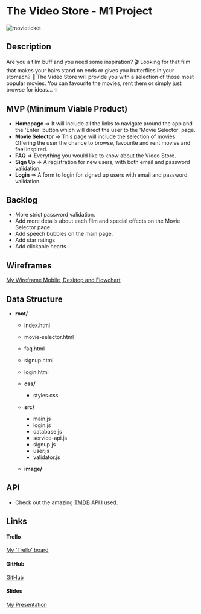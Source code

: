# The Video Store - M1 Project

![movieticket](/Users/lucyquinn/Downloads/movieticket.png)

## Description

Are you a film buff and you need some inspiration? 🎬 Looking for that film that makes your hairs stand on ends or gives you butterflies in your stomach? 🦋 The Video Store will provide you with a selection of those most popular movies. You can favourite the movies, rent them or simply just browse for ideas... 💡



## MVP (Minimum Viable Product)

- **Homepage** => It will include all the links to navigate around the app and the 'Enter' button which will direct the user to the 'Movie Selector' page.
- **Movie Selector** => This page will include the selection of movies. Offering the user the chance to browse, favourite and rent movies and feel inspired. 
- **FAQ** => Everything you would like to know about the Video Store.
- **Sign Up** => A registration for new users, with both email and password validation.
- **Login** => A form to login for signed up users with email and password validation.

## Backlog

- More strict password validation.
- Add more details about each film and special effects on the Movie Selector page.
- Add speech bubbles on the main page.
- Add star ratings 
- Add clickable hearts

## Wireframes

[My Wireframe Mobile, Desktop and Flowchart](https://www.figma.com/file/RStAiIeFMpl2eAKoACSoQi/Movies?node-id=11%3A4)

## Data Structure

- **root/**
  - index.html
  
  - movie-selector.html
  
  - faq.html
  
  - signup.html
  
  - login.html
  
  - **css/**
    
    - styles.css
    
  - **src/**
    - main.js
    - login.js
    - database.js
    - service-api.js
    - signup.js
    - user.js
    - validator.js
    
  - **image/**
  
    

## API

- Check out the amazing [TMDB](https://www.themoviedb.org/documentation/api) API I used.

## Links

#### Trello

[My 'Trello' board](https://trello.com/invite/b/IwdKp5UT/b940bec81f72e38a5c02a215ba972628/the-video-store)

#### GitHub

[GitHub](https://lucy-quinn.github.io/The-Video-Store-m1-Project/index.html)

#### Slides

[My Presentation](https://docs.google.com/presentation/d/1F-PdNsJmjabwMq-VyG6BAo5WuVEW0Zpd10n-FvocQLk/edit#slide=id.p)



